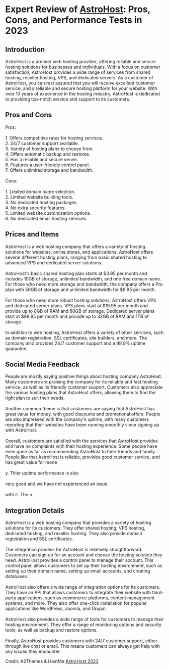 <h1>Expert Review of <a href="https://a2themes.com/astrohost-reviews">AstroHost</a>: Pros, Cons, and Performance Tests in 2023</h1>
<h2>Introduction</h2>
AstroHost is a premier web hosting provider, offering reliable and secure hosting solutions for businesses and individuals. With a focus on customer satisfaction, AstroHost provides a wide range of services from shared hosting, reseller hosting, VPS, and dedicated servers. As a customer of AstroHost, you can rest assured that you will receive excellent customer service, and a reliable and secure hosting platform for your website. With over 10 years of experience in the hosting industry, AstroHost is dedicated to providing top-notch service and support to its customers.
<h2>Pros and Cons</h2>
Pros:<br><br>1. Offers competitive rates for hosting services.<br>2. 24/7 customer support available.<br>3. Variety of hosting plans to choose from.<br>4. Offers automatic backup and restores.<br>5. Has a reliable and secure server.<br>6. Features a user-friendly control panel.<br>7. Offers unlimited storage and bandwidth.<br><br>Cons:<br><br>1. Limited domain name selection.<br>2. Limited website building tools.<br>3. No dedicated hosting packages.<br>4. No extra security features.<br>5. Limited website customization options.<br>6. No dedicated email hosting services.
<h2>Prices and Items</h2>
AstroHost is a web hosting company that offers a variety of hosting solutions for websites, online stores, and applications. AstroHost offers several different hosting plans, ranging from basic shared hosting to advanced VPS and dedicated server solutions.<br><br>AstroHost's basic shared hosting plan starts at $3.95 per month and includes 10GB of storage, unlimited bandwidth, and one free domain name. For those who need more storage and bandwidth, the company offers a Pro plan with 50GB of storage and unlimited bandwidth for $9.95 per month.<br><br>For those who need more robust hosting solutions, AstroHost offers VPS and dedicated server plans. VPS plans start at $19.95 per month and provide up to 8GB of RAM and 80GB of storage. Dedicated server plans start at $99.95 per month and provide up to 32GB of RAM and 1TB of storage.<br><br>In addition to web hosting, AstroHost offers a variety of other services, such as domain registration, SSL certificates, site builders, and more. The company also provides 24/7 customer support and a 99.9% uptime guarantee.
<h2>Social Media Feedback</h2>
People are mostly saying positive things about hosting company AstroHost. Many customers are praising the company for its reliable and fast hosting service, as well as its friendly customer support. Customers also appreciate the various hosting plans that AstroHost offers, allowing them to find the right plan to suit their needs.<br><br>Another common theme is that customers are saying that AstroHost has great value for money, with good discounts and promotional offers. People are also impressed with the company's uptime, with many customers reporting that their websites have been running smoothly since signing up with AstroHost.<br><br>Overall, customers are satisfied with the services that AstroHost provides and have no complaints with their hosting experience. Some people have even gone as far as recommending AstroHost to their friends and family. People like that AstroHost is reliable, provides good customer service, and has great value for mone<br><br>y. Thier uptime performance is also <br><br>very good and we have not experienced an issue<br><br>with it. The o
<h2>Integration Details</h2>
AstroHost is a web hosting company that provides a variety of hosting solutions for its customers. They offer shared hosting, VPS hosting, dedicated hosting, and reseller hosting. They also provide domain registration and SSL certificates.<br><br>The integration process for AstroHost is relatively straightforward. Customers can sign up for an account and choose the hosting solution they need. AstroHost provides a control panel to manage their account. This control panel allows customers to set up their hosting environment, such as setting up their domain name, setting up email accounts, and creating databases.<br><br>AstroHost also offers a wide range of integration options for its customers. They have an API that allows customers to integrate their website with third-party applications, such as ecommerce platforms, content management systems, and more. They also offer one-click installation for popular applications like WordPress, Joomla, and Drupal.<br><br>AstroHost also provides a wide range of tools for customers to manage their hosting environment. They offer a range of monitoring options and security tools, as well as backup and restore options.<br><br>Finally, AstroHost provides customers with 24/7 customer support, either through live chat or email. This means customers can always get help with any issues they encounter.
<p>Credit: A2Themes & HostMe <a href="https://a2themes.com/astrohost-reviews">AstroHost 2023</a></p>